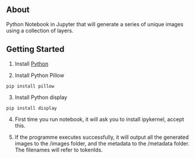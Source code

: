 ## About
Python Notebook in Jupyter that will generate a series of unique images using a collection of layers.

## Getting Started
1. Install [Python](https://www.python.org/downloads/)

2. Install Python Pillow
```
pip install pillow
```

3. Install Python display
```
pip install display
```

4. First time you run notebook, it will ask you to install ipykernel, accept this.
 
5. If the programme executes successfully, it will output all the generated images to the /images folder, and the metadata to the /metadata folder. The filenames will refer to tokenIds. 
